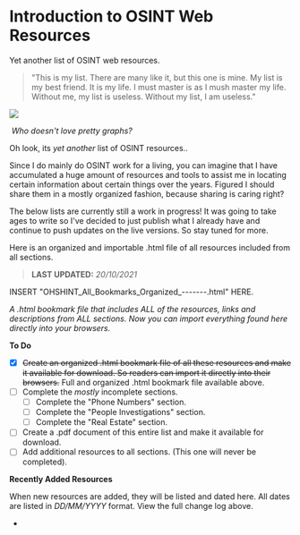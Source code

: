 # **Introduction to OSINT Web Resources**

Yet another list of OSINT web resources.

> "This is my list. There are many like it, but this one is mine. My list is my best friend. It is my life. I must master is as I mush master my life. Without me, my list is useless. Without my list, I am useless."

![](G:\Blog\Articles_-_Complete\Introduction_to_OSINT_Web_Resources\List-of-OSINT-Web-Resources-Header-Image.PNG)

​											*Who doesn't love pretty graphs?*

Oh look, its *yet another* list of OSINT resources..

Since I do mainly do OSINT work for a living, you can imagine that I have accumulated a huge amount of resources and tools to assist me in locating certain information about certain things over the years. Figured I should share them in a mostly organized fashion, because sharing is caring right?

The below lists are currently still a work in progress! It was going to take ages to write so I've decided to just publish what I already have and continue to push updates on the live versions. So stay tuned for more.

Here is an organized and importable .html file of all resources included from all sections.

> **LAST UPDATED:**  *20/10/2021*

INSERT "OHSHINT_All_Bookmarks_Organized_-------.html" HERE.

*A .html bookmark file that includes ALL of the resources, links and descriptions from ALL sections. Now you can import everything found here directly into your browsers.*

**To Do**

- [x] ~~Create an organized .html bookmark file of all these resources and make it available for download. So readers can import it directly into their browsers.~~
  Full and organized .html bookmark file available above.
- [ ] Complete the *mostly* incomplete sections.
  - [ ] Complete the "Phone Numbers" section.
  - [ ] Complete the "People Investigations" section.
  - [ ] Complete the "Real Estate" section.
- [ ] Create a .pdf document of this entire list and make it available for download.
- [ ] Add additional resources to all sections. (This one will never be completed).

**Recently Added Resources**

When new resources are added, they will be listed and dated here. All dates are listed in *DD/MM/YYYY* format. View the full change log above.

- 